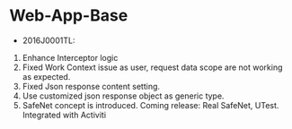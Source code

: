 # Web-App-Base

* 2016J0001TL:
1. Enhance Interceptor logic
2. Fixed Work Context issue as user, request data scope are not working as expected.
3. Fixed Json response content setting.
4. Use customized json response object as generic type.
5. SafeNet concept is introduced.
Coming release: Real SafeNet, UTest. Integrated with Activiti
